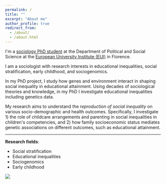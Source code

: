 ```yaml
---
permalink: /
title: ""
excerpt: "About me"
author_profile: true
redirect_from: 
  - /about/
  - /about.html
---
```




I'm a [sociology PhD student](https://www.eui.eu/people?id=gaia-ghirardi) at the Department of Political and Social Science at the [European University Institute (EUI)](https://www.eui.eu/en/academic-units/political-and-social-sciences) in Florence. 

I am a sociologist with research interests in educational inequalities, social stratification, early childhood, and sociogenomics. 

In my PhD project, I study how genes and environment interact in shaping social inequality in educational attainment. Using decades of sociological theories and knowledge, in my PhD I investigate educational inequalities including genetics data. 

My research aims to understand the *reproduction of social inequality* on various socio-demographic and health outcomes. Specifically, I investigate 1) the role of childcare arrangements and parenting in social inequalities in children's competencies, and 2) how family socioeconomic status mediates genetic associations on different outcomes, such as educational attainment.

---

**Research fields**:   
* Social stratification
* Educational inequalities
* Sociogenomics
* Early childhood

  

![](http://gaiaghirardi.github.io/images/bybike1.jpeg)



